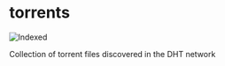 torrents 
========
![Indexed](https://img.shields.io/badge/indexed-230848-blue)

Collection of torrent files discovered in the DHT network
